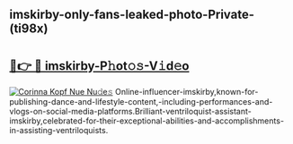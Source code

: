 ## imskirby-only-fans​-leaked-photo​-Private-(ti98x)


# <h2><a href="https://mediaupload.pro?title=imskirby&ref=git">🔗👉 🔴 imskirby-P𝚑ot𝚘𝚜-V𝚒d𝚎o</a></h2>

[![Corinna Kopf Nue Nu𝚍e𝚜](https://i.imgur.com/0qMVB7G.gif)](https://mediaupload.pro?title=imskirby&ref=git)
Online-influencer-imskirby,known-for-publishing-dance-and-lifestyle-content,-including-performances-and-vlogs-on-social-media-platforms.Brilliant-ventriloquist-assistant-imskirby,celebrated-for-their-exceptional-abilities-and-accomplishments-in-assisting-ventriloquists.  